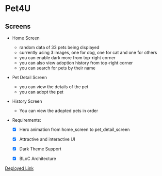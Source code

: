 # Pet4U

## Screens
- Home Screen
  - random data of 33 pets being displayed
  - currently using 3 images, one for dog, one for cat and one for others
  - you can enable dark more from top-right corner
  - you can also view adoption history from top-right corner
  - you can search for pets by their name
- Pet Detail Screen
  - you can view the details of the pet
  - you can adopt the pet
- History Screen
  - You can view the adopted pets in order
 

- Requirements:
  - [X] Hero animation from home_screen to pet_detail_screen
  - [X] Attractive and interactive UI
  - [X] Dark Theme Support
  - [X] BLoC Architecture


[Deployed Link](https://pet4u-5p5fjok-ch1nru5t.globeapp.dev/)
